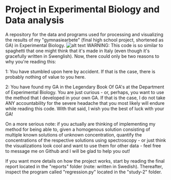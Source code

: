 # Project in Experimental Biology and Data analysis
A repository for the data and programs used for processing and visualizing the results of my "gymnasiearbete" (final high school project, shortened as GA) in Experimental Biology.
![alt text](https://github.com/HampSwe/ga-data-processing/blob/main/images/red_spectrum.png "Example 1")
WARNING: This code is so similar to spaghetti that one might think that it's made in Italy (even though it's gracefully written in Swenglish). Now, there could only be two reasons to why you're reading this:

1: You have stumbled upon here by accident. If that is the case, there is probably nothing of value to you here.

2: You have found my GA in the Legendary Book Of GA's at the Department of Experimental Biology. You are just curious - or, perhaps, you want to use the method that I developed in your own GA. If that is the case, I do not take ANY accountability for the severe headache that you most likely will endure while reading this code. With that said, I wish you the best of luck with your GA! 

On a more serious note: if you actually are thinking of implementing my method for being able to, given a homogenous solution consisting of multiple known solutions of unknown concentration, quantify the concentrations of the respective solutions using spectroscopy - or just think the visualizations look cool and want to use them for other data - feel free to message me on Github and I will be glad to help you out!

If you want more details on how the project works, start by reading the final report located in the "reports" folder (note: written in Swedish). Thereafter, inspect the program called "regression.py" located in the "study-2" folder.
